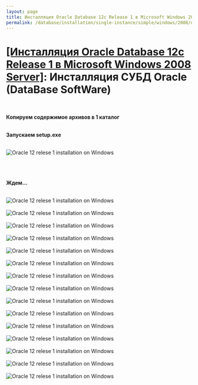 ```yaml
---
layout: page
title: Инсталляция Oracle Database 12c Release 1 в Microsoft Windows 2008 Server
permalink: /database/installation/single-instance/simple/windows/2008/oracle/12.1/oracle-database-software-installation/
---
```


# <a href="/database/installation/single-instance/simple/windows/2008/oracle/12.1/">[Инсталляция Oracle Database 12c Release 1 в Microsoft Windows 2008 Server]</a>: Инсталляция СУБД Oracle (DataBase SoftWare)

<br/>


<strong>Копируем содержимое архивов в 1 каталог</strong>
<br/><br/>

<strong>Запускаем setup.exe</strong>
<br/><br/>


<img src="http://img.oradba.net/database/windows/2008/oracle/12.1/install/software/oracle12R1_database_software_installation_on_wondows_01.png" border="0" alt="Oracle 12 relese 1 installation on Windows"><br/><br/>

<br/><br/>
<strong>Ждем...</strong>
<br/><br/>

<img src="http://img.oradba.net/database/windows/2008/oracle/12.1/install/software/oracle12R1_database_software_installation_on_wondows_02.png" border="0" alt="Oracle 12 relese 1 installation on Windows"><br/><br/>
<img src="http://img.oradba.net/database/windows/2008/oracle/12.1/install/software/oracle12R1_database_software_installation_on_wondows_03.png" border="0" alt="Oracle 12 relese 1 installation on Windows"><br/><br/>
<img src="http://img.oradba.net/database/windows/2008/oracle/12.1/install/software/oracle12R1_database_software_installation_on_wondows_04.png" border="0" alt="Oracle 12 relese 1 installation on Windows"><br/><br/>
<img src="http://img.oradba.net/database/windows/2008/oracle/12.1/install/software/oracle12R1_database_software_installation_on_wondows_05.png" border="0" alt="Oracle 12 relese 1 installation on Windows"><br/><br/>
<img src="http://img.oradba.net/database/windows/2008/oracle/12.1/install/software/oracle12R1_database_software_installation_on_wondows_06.png" border="0" alt="Oracle 12 relese 1 installation on Windows"><br/><br/>
<img src="http://img.oradba.net/database/windows/2008/oracle/12.1/install/software/oracle12R1_database_software_installation_on_wondows_07.png" border="0" alt="Oracle 12 relese 1 installation on Windows"><br/><br/>
<img src="http://img.oradba.net/database/windows/2008/oracle/12.1/install/software/oracle12R1_database_software_installation_on_wondows_08.png" border="0" alt="Oracle 12 relese 1 installation on Windows"><br/><br/>
<img src="http://img.oradba.net/database/windows/2008/oracle/12.1/install/software/oracle12R1_database_software_installation_on_wondows_09.png" border="0" alt="Oracle 12 relese 1 installation on Windows"><br/><br/>
<img src="http://img.oradba.net/database/windows/2008/oracle/12.1/install/software/oracle12R1_database_software_installation_on_wondows_10.png" border="0" alt="Oracle 12 relese 1 installation on Windows"><br/><br/>
<img src="http://img.oradba.net/database/windows/2008/oracle/12.1/install/software/oracle12R1_database_software_installation_on_wondows_11.png" border="0" alt="Oracle 12 relese 1 installation on Windows"><br/><br/>
<img src="http://img.oradba.net/database/windows/2008/oracle/12.1/install/software/oracle12R1_database_software_installation_on_wondows_12.png" border="0" alt="Oracle 12 relese 1 installation on Windows"><br/><br/>
<img src="http://img.oradba.net/database/windows/2008/oracle/12.1/install/software/oracle12R1_database_software_installation_on_wondows_13.png" border="0" alt="Oracle 12 relese 1 installation on Windows"><br/><br/>
<img src="http://img.oradba.net/database/windows/2008/oracle/12.1/install/software/oracle12R1_database_software_installation_on_wondows_14.png" border="0" alt="Oracle 12 relese 1 installation on Windows"><br/><br/>
<img src="http://img.oradba.net/database/windows/2008/oracle/12.1/install/software/oracle12R1_database_software_installation_on_wondows_15.png" border="0" alt="Oracle 12 relese 1 installation on Windows"><br/><br/>
<img src="http://img.oradba.net/database/windows/2008/oracle/12.1/install/software/oracle12R1_database_software_installation_on_wondows_16.png" border="0" alt="Oracle 12 relese 1 installation on Windows"><br/><br/>
